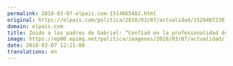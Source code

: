 ```yaml
---
permalink: 2018-03-07-elpais.com-1514665482.html
original: https://elpais.com/politica/2018/03/07/actualidad/1520407230_887174.html#?ref=rss&format=simple&link=link
domain: elpais.com
title: Zoido a los padres de Gabriel: “Confiad en la profesionalidad de las fuerzas de seguridad”
image: https://ep00.epimg.net/politica/imagenes/2018/03/07/actualidad/1520407230_887174_1520422393_rrss_normal.jpg
date: 2018-03-07 12:21:08
translations: en
---
```


